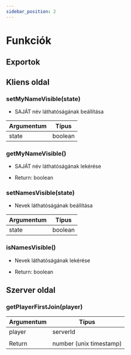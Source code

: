 ```yaml
---
sidebar_position: 2
---
```


# Funkciók

## Exportok

## Kliens oldal

### setMyNameVisible(state)

- SAJÁT név láthatóságának beállítása

| Argumentum | Típus   |
| ---------- | ------- |
| state      | boolean |

### getMyNameVisible()

- SAJÁT név láthatóságának lekérése

- Return: boolean

### setNamesVisible(state)

- Nevek láthatóságának beállítása

| Argumentum | Típus   |
| ---------- | ------- |
| state      | boolean |

### isNamesVisible()

- Nevek láthatóságának lekérése

- Return: boolean

## Szerver oldal

### getPlayerFirstJoin(player)

| Argumentum | Típus                   |
| ---------- | ----------------------- |
| player     | serverId                |
|            |                         |
| Return     | number (unix timestamp) |
